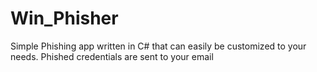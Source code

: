 # Win_Phisher
Simple Phishing app written in C# that can easily be customized to your needs. Phished credentials are sent to your email
